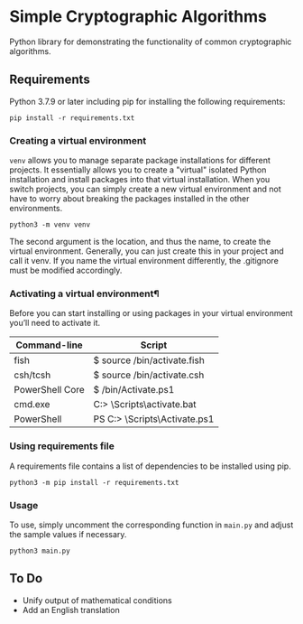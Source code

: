 # Simple Cryptographic Algorithms

Python library for demonstrating the functionality of common cryptographic algorithms.

## Requirements

Python 3.7.9 or later including pip for installing the following requirements:

```shell
pip install -r requirements.txt
```

### Creating a virtual environment

`venv` allows you to manage separate package installations for different projects. It essentially allows you to create
a "virtual" isolated Python installation and install packages into that virtual installation. When you switch projects,
you can simply create a new virtual environment and not have to worry about breaking the packages installed in the other
environments.

```shell
python3 -m venv venv
```

The second argument is the location, and thus the name, to create the virtual environment. Generally, you can just
create this in your project and call it venv. If you name the virtual environment differently, the .gitignore must be
modified accordingly.

### Activating a virtual environment¶

Before you can start installing or using packages in your virtual environment you’ll need to activate it.

| Command-line    | Script                              |
|-----------------|-------------------------------------|
| fish            | $ source <venv>/bin/activate.fish   |
| csh/tcsh        | $ source <venv>/bin/activate.csh    |
| PowerShell Core | $ <venv>/bin/Activate.ps1           |
| cmd.exe         | C:\> <venv>\Scripts\activate.bat    |
| PowerShell      | PS C:\> <venv>\Scripts\Activate.ps1 |

### Using requirements file

A requirements file contains a list of dependencies to be installed using pip.

```shell
python3 -m pip install -r requirements.txt
```

### Usage

To use, simply uncomment the corresponding function in `main.py` and adjust the sample values if necessary.

```shell
python3 main.py
```

## To Do

- Unify output of mathematical conditions
- Add an English translation
